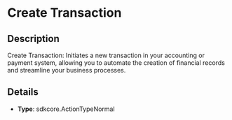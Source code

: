 
# Create Transaction

## Description

Create Transaction: Initiates a new transaction in your accounting or payment system, allowing you to automate the creation of financial records and streamline your business processes.

## Details

- **Type**: sdkcore.ActionTypeNormal
